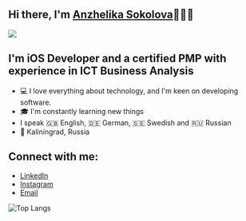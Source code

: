## Hi there, I'm [Anzhelika Sokolova](https://linkedin.com/in/sokolang/)🙋🏼‍♀️ 

![](https://komarev.com/ghpvc/?username=Sokolang)

## I'm iOS Developer and a certified PMP with experience in ICT Business Analysis

- 💻 I love everything about technology, and I'm keen on developing software.
- 🎓 I'm constantly learning new things
- I speak 🇬🇧 English, 🇩🇪 German, 🇸🇪 Swedish and 🇷🇺 Russian
- 📍 Kaliningrad, Russia

## Connect with me:

- [LinkedIn](https://linkedin.com/in/sokolang/)
- [Instagram](https://instagram.com/sokolang/)
- [Email](mailto:sokolang.developer@gmail.com)

<!--![Anurag's github stats](https://github-readme-stats.vercel.app/api?username=Sokolang) -->
![Top Langs](https://github-readme-stats.vercel.app/api/top-langs/?username=Sokolang&layout=compact)

